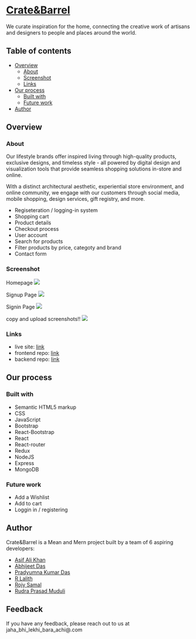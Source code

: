 # [Crate&Barrel](link!!!)

We curate inspiration for the home, connecting the creative work
of artisans and designers to people and places around the world.

## Table of contents

- [Overview](#overview)
  - [About](#About)
  - [Screenshot](#screenshot)
  - [Links](#links)
- [Our process](#our-process)
  - [Built with](#built-with)
  - [Future work](#future-work)
- [Author](#author)

## Overview

### About

Our lifestyle brands offer inspired living through high-quality products, exclusive designs, and
timeless style - all powered by digital design and visualization tools that provide seamless shopping solutions in-store and online.

With a distinct architectural aesthetic, experiential store environment, and online community, we engage with our customers through social media, mobile shopping, design services, gift registry, and more.

- Regiseteration / logging-in system
- Shopping cart
- Product details
- Checkout process
- User account
- Search for products
- Filter products by price, categoty and brand
- Contact form

### Screenshot

Homepage
![](./uploads/readme-screenshot.png)

Signup Page
![](./uploads/readme-screenshot.png)

Signin Page
![](./uploads/readme-screenshot.png)

copy and upload screenshots!!
![](./uploads/readme-screenshot.png)

### Links

- live site: [link](link!!)
- frontend repo: [link](link!!)
- backend repo: [link](link!!)

## Our process

### Built with

- Semantic HTML5 markup
- CSS
- JavaScript
- Bootstrap
- React-Bootstrap
- React
- React-router
- Redux
- NodeJS
- Express
- MongoDB

### Future work

- Add a Wishlist
- Add to cart
- Loggin in / registering

## Author

Crate&Barrel is a Mean and Mern project built by a team of 6 aspiring developers:

- [Asif Ali Khan](https://github.com/Atenamus)
- [Abhijeet Das](https://github.com/Abhijeet2040)
- [Pradyumna Kumar Das](https://github.com/ghostgit26)
- [R Lalith](https://github.com/aaTma007)
- [Rojy Samal](https://github.com/RojySamal)
- [Rudra Prasad Muduli](https://github.com/rudra1011)

## Feedback

If you have any feedback, please reach out to us at jaha_bhi_lekhi_bara_achi@.com
